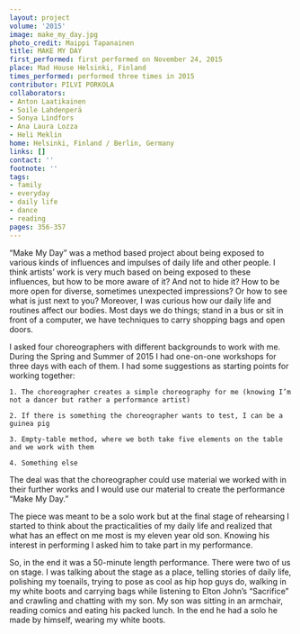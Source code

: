 ```yaml
---
layout: project
volume: '2015'
image: make_my_day.jpg
photo_credit: Maippi Tapanainen
title: MAKE MY DAY
first_performed: first performed on November 24, 2015
place: Mad House Helsinki, Finland
times_performed: performed three times in 2015
contributor: PILVI PORKOLA
collaborators:
- Anton Laatikainen
- Soile Lahdenperä
- Sonya Lindfors
- Ana Laura Lozza
- Heli Meklin
home: Helsinki, Finland / Berlin, Germany
links: []
contact: ''
footnote: ''
tags:
- family
- everyday
- daily life
- dance
- reading
pages: 356-357
---
```


“Make My Day” was a method based project about being exposed to various kinds of influences and impulses of daily life and other people. I think artists’ work is very much based on being exposed to these influences, but how to be more aware of it? And not to hide it? How to be more open for diverse, sometimes unexpected impressions? Or how to see what is just next to you? Moreover, I was curious how our daily life and routines affect our bodies. Most days we do things; stand in a bus or sit in front of a computer, we have techniques to carry shopping bags and open doors.

I asked four choreographers with different backgrounds to work with me. During the Spring and Summer of 2015 I had one-on-one workshops for three days with each of them. I had some suggestions as starting points for working together:

	1. The choreographer creates a simple choreography for me (knowing I’m not a dancer but rather a performance artist)

	2. If there is something the choreographer wants to test, I can be a guinea pig

	3. Empty-table method, where we both take five elements on the table and we work with them

	4. Something else

The deal was that the choreographer could use material we worked with in their further works and I would use our material to create the performance “Make My Day.”

The piece was meant to be a solo work but at the final stage of rehearsing I started to think about the practicalities of my daily life and realized that what has an effect on me most is my eleven year old son. Knowing his interest in performing I asked him to take part in my performance.

So, in the end it was a 50-minute length performance. There were two of us on stage. I was talking about the stage as a place, telling stories of daily life, polishing my toenails, trying to pose as cool as hip hop guys do, walking in my white boots and carrying bags while listening to Elton John’s “Sacrifice” and crawling and chatting with my son. My son was sitting in an armchair, reading comics and eating his packed lunch. In the end he had a solo he made by himself, wearing my white boots.
